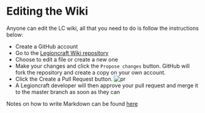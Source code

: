 # Editing the Wiki

Anyone can edit the LC wiki, all that you need to do is follow the instructions below:

- Create a GitHub account
- Go to the [Legioncraft Wiki repository](https://github.com/WinterBear/Legioncraft-Wiki)
- Choose to edit a file or create a new one
- Make your changes and click the `Propose changes` button. GitHub will fork the repository and create a copy on your own account.
- Click the Create a Pull Request button.
![pr](http://i.imgur.com/FIapywq.png)
- A Legioncraft developer will then approve your pull request and merge it to the master branch as soon as they can

Notes on how to write Markdown can be found [here](https://github.com/adam-p/markdown-here/wiki/Markdown-Cheatsheet)
